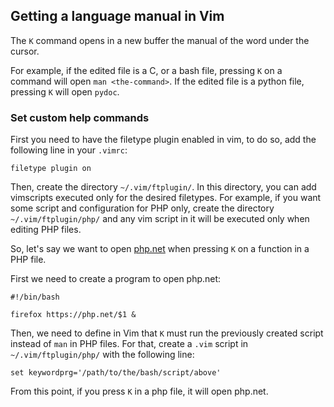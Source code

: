 ## Getting a language manual in Vim

The ```K``` command opens in a new buffer the manual of the word under the
cursor.

For example, if the edited file is a C, or a bash file, pressing ```K``` on a
command will open ```man <the-command>```. If the edited file is a python file,
pressing ```K``` will open ```pydoc```.

### Set custom help commands

First you need to have the filetype plugin enabled in vim, to do so, add the
following line in your ```.vimrc```:

	filetype plugin on

Then, create the directory ```~/.vim/ftplugin/```. In this directory, you can
add vimscripts executed only for the desired filetypes. For example, if you want
some script and configuration for PHP only, create the directory
```~/.vim/ftplugin/php/``` and any vim script in it will be executed only when
editing PHP files.

So, let's say we want to open [php.net](https://php.net) when pressing ```K```
on a function in a PHP file.

First we need to create a program to open php.net:


	#!/bin/bash

	firefox https://php.net/$1 &

Then, we need to define in Vim that ```K``` must run the previously created
script instead of ```man``` in PHP files. For that, create a ```.vim``` script
in ```~/.vim/ftplugin/php/``` with the following line:

	set keywordprg='/path/to/the/bash/script/above'

From this point, if you press ```K``` in a php file, it will open php.net.
